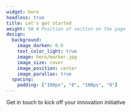 ```yaml
---
widget: hero
headless: true
title: Let's get started
weight: 50 # Position of section on the page
design:
  background:
    image_darken: 0.6
    text_color_light: true
    image: hero/marker.jpg
    image_size: cover
    image_position: center
    image_parallax: true
  spacing:
    padding: ["100px", "0", "100px", "0"]
---
```


Get in touch to kick off your innovation initiative
